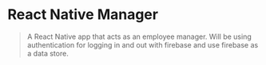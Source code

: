 # React Native Manager
> A React Native app that acts as an employee manager. Will be using authentication for logging in and out with firebase and use firebase as a data store.
